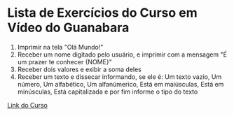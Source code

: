 # Lista de Exercícios do Curso em Vídeo do Guanabara

1. Imprimir na tela "Olá Mundo!"
2. Receber um nome digitado pelo usuário, e imprimir com a mensagem "É um prazer te conhecer {NOME}"
3. Receber dois valores e exibir a soma deles
4. Receber um texto e dissecar informando, se ele é: Um texto vazio, Um número, Um alfabético, Um alfanúmerico, Está em maiúsculas, Está em minúsculas, Está capitalizada e por fim informe o tipo do texto

[Link do Curso](https://www.youtube.com/watch?v=U_A2kwUfmlw&list=PLvE-ZAFRgX8hnECDn1v9HNTI71veL3oW0&index=1)